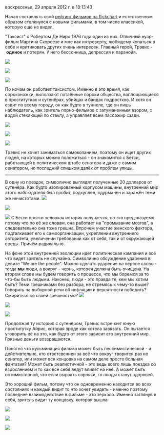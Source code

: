 воскресенье, 29 апреля 2012 г. в 18:13:43

Начал составлять свой [рейтинг фильмов на flickchart](http://www.flickchart.com/tot_ra) и естественным образом столкнулся с новыми фильмами, в том числе классикой, которую ещё не видел.

"Таксист" с Робертом Де Ниро 1976 года один из них. Отличный нуар-фильм Мартина Скорсезе и мне как интроверту, любящему копаться в себе и критиковать других очень интересен. Главный герой, Трэвис - **одинок** и потерян. У него бессонница, депрессия и паранойя. 

<!-- truncate -->

![](img/vlcsnap-2012-04-29-22h43m18s167.png)

![](img/vlcsnap-2012-04-29-22h44m28s220.png)

![](img/vlcsnap-2012-04-29-23h00m46s19.png)

По ночам он работает таксистом. Именно в это время, как сороконожки, выползают потаённые пороки общества, воплощающиеся в проститутках и сутенёрах, убийцах и бандах подростков. И хотя он ездит по всему городу, он как будто в туннеле, где он лишь наблюдатель, как зритель порно-фильмов с затуманенным взором, с водой стекающей по стеклу, а управляет всем пассажир сзади.

![](img/vlcsnap-2012-04-29-23h02m35s89.png)

![](img/vlcsnap-2012-04-29-23h00m59s138.png)

![](img/vlcsnap-2012-04-29-22h47m39s73.png)

Трэвис не хочет заниматься самокопанием, поэтому он ищет других людей, на которых можно положиться - он знакомится с Бетси, работающей в политическом штабе сенатора и даже с самим сенатором, но последний слишком далёк от проблем улицы. 

---

В одну из поездок, символично выглядят полученные 20 долларов от сутенёра. Как будто изолированный корпусом машины, внутренний мир этого наблюдателя был пробит, подкуплен, одурманен и заражён теми же нечистотами.
![](img/vlcsnap-2012-04-29-22h48m28s69.png)

![](img/vlcsnap-2012-04-29-22h46m55s172.png)

![](img/vlcsnap-2012-04-29-23h03m47s185.png)
С Бетси просто неловкая история получается, но это предсказуемо потому что по её же словам, она работает на "промывание мозгов", а следовательно она тоже грешна. Впрочем участие женского фактора, подталкивает его к самоорганизации, укреплении внутреннего авторитета, увеличении требований как от себя, так и от окружающей среды. Причём радикально.

На фоне этой внутренней эволюции идёт политическая кампания и всё что видет зритель не случайно. Символично обсуждение ударения в девизе "We are the people". Можно сделать ударение на первое слово - тогда **мы** люди, а вокруг - чернь, которая должна быть очищена. На втором слове мы будем говорить о процессе, что мы боремся за то что-бы быть людьми. Наконец, люди - это правда те, кем мы хотим быть? Теми грешниками без разбора, не стремясь к чему-то выше? Говорить на выборной речи об инфляции и вероятности победить? Смириться со своей грешностью?
![](img/vlcsnap-2012-04-29-22h50m12s92.png)

![](img/vlcsnap-2012-04-29-22h49m45s73.png)

![](img/vlcsnap-2012-04-29-22h49m35s229.png)

Продолжая ту историю с сутенёром, Трэвис встречает юную проститутку Айрис, которая вроде как хотела завязать. Он пытается уговорить её на это, как будто от этого зависит его внутренний мир. Грязные деньги возвращаются.

Понятно что кульминация фильма может быть пессимистической - и дейстивтельно, кто ответсвеннен за всё что вокруг творится раз не сенатор, или может вся концовка на самом деле просто больная фантазия? Может быть реалистичной - это ведь всего лишь поездка со взрослением и то как все себя ведут влияет на неё. А может быть оптимистичной, что если вырвать сорняки, то плоды станут здоровей.

Это хороший фильм, потому что он одновременно находится во всех состояниях и каждый видит то что хочет увидеть - именно поэтому последнее взаимодействие в фильме - это зеркало. Именно заглянув в себя, зритель видит ту концовку, которая вышла

![](img/vlcsnap-2012-04-29-22h50m50s217.png)

![](img/vlcsnap-2012-04-29-22h50m40s117.png)

![](img/vlcsnap-2012-04-29-22h50m29s254.png)